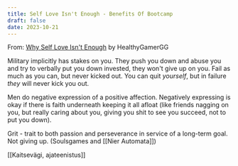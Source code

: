 ```yaml
---
title: Self Love Isn't Enough - Benefits Of Bootcamp
draft: false
date: 2023-10-21
---
```


From: [Why Self Love Isn't Enough](https://www.youtube.com/watch?v=zFfED-M0FcU) by HealthyGamerGG

Military implicitly has stakes on you. They push you down and abuse you and try to verbally put you down invested, they won't give up on you. Fail as much as you can, but never kicked out. You can quit *yourself*, but in failure *they* will never kick you out.

Men do negative expression of a positive affection. Negatively expressing is okay if there is faith underneath keeping it all afloat (like friends nagging on you, but really caring about you, giving you shit to see you succeed, not to put you down).

Grit - trait to both passion and perseverance in service of a long-term goal. Not giving up. (Soulsgames and [[Nier Automata]])

[[Kaitsevägi, ajateenistus]]